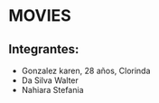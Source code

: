 # MOVIES
## Integrantes:
 - Gonzalez karen, 28 años, Clorinda
 - Da Silva Walter
 - Nahiara Stefania